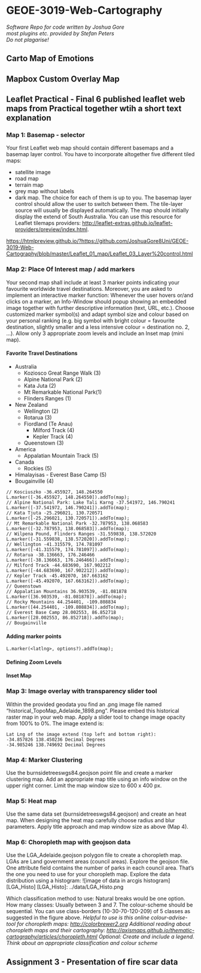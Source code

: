 # GEOE-3019-Web-Cartography
*Software Repo for code written by Joshua Gore*  
*most plugins etc. provided by Stefan Peters*   
*Do not plagarise!*
## Carto Map of Emotions
## Mapbox Custom Overlay Map
## Leaflet Practical - Final 6 published leaflet web maps from Practical together wtih a short text explanation 
### Map 1: Basemap - selector
Your first Leaflet web map should contain different basemaps and a basemap layer control. You
have to incorporate altogether five different tiled maps:
- satellite image
- road map
- terrain map
- grey map without labels
- dark map.
The choice for each of them is up to you. The basemap layer control should allow the user to switch
between them. The tile-layer source will usually be displayed automatically. The map should
initially display the extend of South Australia.
You can use this resource for Leaflet tilemaps providers: http://leaflet-extras.github.io/leaflet-providers/preview/index.html.

https://htmlpreview.github.io/?https://github.com/JoshuaGore8Uni/GEOE-3019-Web-Cartography/blob/master/Leaflet_01_map/Leaflet_03_Layer%20control.html

### Map 2: Place Of Interest map / add markers
Your second map shall include at least 3 marker points  indicating your favourite worldwide travel
destinations. Moreover, you are asked to implement an interactive marker function: Whenever
the user hovers or/and clicks on a marker, an Info-Window should popup showing an embedded
image together with further descriptive information (text, URL, etc.). Choose customized marker
symbol(s) and adapt symbol size and colour based on your personal ranking (e.g. big symbol with
bright colour = favourite destination, slightly smaller and a less intensive colour = destination no.
2, …). Allow only 3 appropriate zoom levels and include an Inset map (mini map).
#### Favorite Travel Destinations
* Australia
    * Koziosco Great Range Walk (3)
    * Alpine National Park (2)
    * Kata Juta (2)
    * Mt Remarkable National Park(1)
    * Flinders Ranges (1)
* New Zealand
    * Wellington (2)
    * Rotarua (3)
    * Fiordland (Te Anau)
        * Milford Track (4)
        * Kepler Track (4)
    * Queenstown (3)
* America
    * Appalatian Mountain Track (5)
* Canada
    * Rockies (5)
* Himalayisas - Everest Base Camp (5)
* Bougainville (4)

```
// Kosciuszko -36.455927, 148.264550
L.marker([-36.455927, 148.264550]).addTo(map);
// Alpine National Park: Lake Tali Karng -37.541972, 146.790241
L.marker([-37.541972, 146.790241]).addTo(map);
// Kata Tjuta -25.296021, 130.720571
L.marker([-25.296021, 130.720571]).addTo(map);
// Mt Remarkable National Park -32.787953, 138.068583
L.marker([-32.787953, 138.068583]).addTo(map);
// Wilpena Pound, Flinders Ranges -31.559838, 138.572020
L.marker([-31.559838, 138.572020]).addTo(map);
// Wellington -41.315579, 174.781097
L.marker([-41.315579, 174.781097]).addTo(map);
// Rotarua -38.136663, 176.246466
L.marker([-38.136663, 176.246466]).addTo(map);
// Milford Track -44.683690, 167.902212
L.marker([-44.683690, 167.902212]).addTo(map);
// Kepler Track -45.492070, 167.663162
L.marker([-45.492070, 167.663162]).addTo(map);
// Queenstown
// Appalatian Mountains 36.903539, -81.081878
L.marker([36.903539, -81.081878]).addTo(map);
// Rocky Mountains 44.254401, -109.808834
L.marker([44.254401, -109.808834]).addTo(map);
// Everest Base Camp 28.002553, 86.852718
L.marker([28.002553, 86.852718]).addTo(map);
// Bougainville
```
#### Adding marker points
```
L.marker(<latlng>, options?).addTo(map);
```
#### Defining Zoom Levels
#### Inset Map


### Map 3: Image overlay with transparency slider tool
Within the provided geodata you find an .png image file named
“historical_TopoMap_Adelaide_1898.png”. Please embed this historical raster map in your web
map. Apply a slider tool to change image opacity from 100% to 0%. The image extend is:
```
Lat Lng of the image extend (top left and bottom right):
-34.857826 138.450236 Decimal Degrees
-34.985246 138.749692 Decimal Degrees
```
### Map 4: Marker Clustering
Use the burnsidetreeswgs84.geojson point file and create a marker clustering map.
Add an appropriate map title using an info window on the upper right corner.
Limit the map window size to 600 x 400 px.

### Map 5: Heat map
Use the same data set (burnsidetreeswgs84.geojson) and create an heat map. When designing the
heat map carefully choose radius and blur parameters.
Apply title approach and map window size as above (Map 4).

### Map 6: Choropleth map with geojson data
Use the LGA_Adelaide.geojson polygon file to create a choropleth map. LGAs are Land government
areas (council areas). Explore the geojson file. One attribute field contains the number of parks in
each council area. That’s the one you need to use for your choropleth map.
Explore the data distribution using a histogram:
![image of data in arcgis histogram][LGA_Histo]
[LGA_Histo]: ../data/LGA_Histo.png

Which classification method to use: Natural breaks would be one option.
How many classes: Usually between 3 and 7.
The colour-scheme should be sequential.
You can use class-borders (10-30-70-120-209) of 5 classes as suggested in the figure above.
*Helpful to use is this online colour-advise-tool for choropleth maps: http://colorbrewer2.org
Additional reading about choropleth maps and their cartography: http://axismaps.github.io/thematic-cartography/articles/choropleth.html
Optional: Create and include a legend. Think about an appropriate classification and colour scheme*
## Assignment 3 - Presentation of fire scar data
